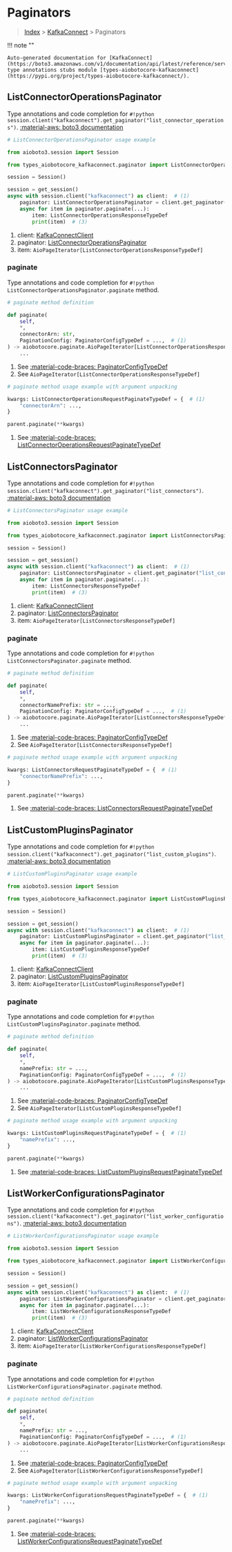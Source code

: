 # Paginators

> [Index](../README.md) > [KafkaConnect](./README.md) > Paginators

!!! note ""

    Auto-generated documentation for [KafkaConnect](https://boto3.amazonaws.com/v1/documentation/api/latest/reference/services/kafkaconnect.html#kafkaconnect)
    type annotations stubs module [types-aiobotocore-kafkaconnect](https://pypi.org/project/types-aiobotocore-kafkaconnect/).

## ListConnectorOperationsPaginator

Type annotations and code completion for `#!python session.client("kafkaconnect").get_paginator("list_connector_operations")`.
[:material-aws: boto3 documentation](https://boto3.amazonaws.com/v1/documentation/api/latest/reference/services/kafkaconnect/paginator/ListConnectorOperations.html#KafkaConnect.Paginator.ListConnectorOperations)

```python
# ListConnectorOperationsPaginator usage example

from aioboto3.session import Session

from types_aiobotocore_kafkaconnect.paginator import ListConnectorOperationsPaginator

session = Session()

session = get_session()
async with session.client("kafkaconnect") as client:  # (1)
    paginator: ListConnectorOperationsPaginator = client.get_paginator("list_connector_operations")  # (2)
    async for item in paginator.paginate(...):
        item: ListConnectorOperationsResponseTypeDef
        print(item)  # (3)
```

1. client: [KafkaConnectClient](./client.md)
2. paginator: [ListConnectorOperationsPaginator](./paginators.md#listconnectoroperationspaginator)
3. item: `AioPageIterator[ListConnectorOperationsResponseTypeDef]`


### paginate

Type annotations and code completion for `#!python ListConnectorOperationsPaginator.paginate` method.

```python
# paginate method definition

def paginate(
    self,
    *,
    connectorArn: str,
    PaginationConfig: PaginatorConfigTypeDef = ...,  # (1)
) -> aiobotocore.paginate.AioPageIterator[ListConnectorOperationsResponseTypeDef]:  # (2)
    ...
```

1. See [:material-code-braces: PaginatorConfigTypeDef](./type_defs.md#paginatorconfigtypedef)
2. See `AioPageIterator[ListConnectorOperationsResponseTypeDef]`


```python
# paginate method usage example with argument unpacking

kwargs: ListConnectorOperationsRequestPaginateTypeDef = {  # (1)
    "connectorArn": ...,
}

parent.paginate(**kwargs)
```

1. See [:material-code-braces: ListConnectorOperationsRequestPaginateTypeDef](./type_defs.md#listconnectoroperationsrequestpaginatetypedef)
## ListConnectorsPaginator

Type annotations and code completion for `#!python session.client("kafkaconnect").get_paginator("list_connectors")`.
[:material-aws: boto3 documentation](https://boto3.amazonaws.com/v1/documentation/api/latest/reference/services/kafkaconnect/paginator/ListConnectors.html#KafkaConnect.Paginator.ListConnectors)

```python
# ListConnectorsPaginator usage example

from aioboto3.session import Session

from types_aiobotocore_kafkaconnect.paginator import ListConnectorsPaginator

session = Session()

session = get_session()
async with session.client("kafkaconnect") as client:  # (1)
    paginator: ListConnectorsPaginator = client.get_paginator("list_connectors")  # (2)
    async for item in paginator.paginate(...):
        item: ListConnectorsResponseTypeDef
        print(item)  # (3)
```

1. client: [KafkaConnectClient](./client.md)
2. paginator: [ListConnectorsPaginator](./paginators.md#listconnectorspaginator)
3. item: `AioPageIterator[ListConnectorsResponseTypeDef]`


### paginate

Type annotations and code completion for `#!python ListConnectorsPaginator.paginate` method.

```python
# paginate method definition

def paginate(
    self,
    *,
    connectorNamePrefix: str = ...,
    PaginationConfig: PaginatorConfigTypeDef = ...,  # (1)
) -> aiobotocore.paginate.AioPageIterator[ListConnectorsResponseTypeDef]:  # (2)
    ...
```

1. See [:material-code-braces: PaginatorConfigTypeDef](./type_defs.md#paginatorconfigtypedef)
2. See `AioPageIterator[ListConnectorsResponseTypeDef]`


```python
# paginate method usage example with argument unpacking

kwargs: ListConnectorsRequestPaginateTypeDef = {  # (1)
    "connectorNamePrefix": ...,
}

parent.paginate(**kwargs)
```

1. See [:material-code-braces: ListConnectorsRequestPaginateTypeDef](./type_defs.md#listconnectorsrequestpaginatetypedef)
## ListCustomPluginsPaginator

Type annotations and code completion for `#!python session.client("kafkaconnect").get_paginator("list_custom_plugins")`.
[:material-aws: boto3 documentation](https://boto3.amazonaws.com/v1/documentation/api/latest/reference/services/kafkaconnect/paginator/ListCustomPlugins.html#KafkaConnect.Paginator.ListCustomPlugins)

```python
# ListCustomPluginsPaginator usage example

from aioboto3.session import Session

from types_aiobotocore_kafkaconnect.paginator import ListCustomPluginsPaginator

session = Session()

session = get_session()
async with session.client("kafkaconnect") as client:  # (1)
    paginator: ListCustomPluginsPaginator = client.get_paginator("list_custom_plugins")  # (2)
    async for item in paginator.paginate(...):
        item: ListCustomPluginsResponseTypeDef
        print(item)  # (3)
```

1. client: [KafkaConnectClient](./client.md)
2. paginator: [ListCustomPluginsPaginator](./paginators.md#listcustompluginspaginator)
3. item: `AioPageIterator[ListCustomPluginsResponseTypeDef]`


### paginate

Type annotations and code completion for `#!python ListCustomPluginsPaginator.paginate` method.

```python
# paginate method definition

def paginate(
    self,
    *,
    namePrefix: str = ...,
    PaginationConfig: PaginatorConfigTypeDef = ...,  # (1)
) -> aiobotocore.paginate.AioPageIterator[ListCustomPluginsResponseTypeDef]:  # (2)
    ...
```

1. See [:material-code-braces: PaginatorConfigTypeDef](./type_defs.md#paginatorconfigtypedef)
2. See `AioPageIterator[ListCustomPluginsResponseTypeDef]`


```python
# paginate method usage example with argument unpacking

kwargs: ListCustomPluginsRequestPaginateTypeDef = {  # (1)
    "namePrefix": ...,
}

parent.paginate(**kwargs)
```

1. See [:material-code-braces: ListCustomPluginsRequestPaginateTypeDef](./type_defs.md#listcustompluginsrequestpaginatetypedef)
## ListWorkerConfigurationsPaginator

Type annotations and code completion for `#!python session.client("kafkaconnect").get_paginator("list_worker_configurations")`.
[:material-aws: boto3 documentation](https://boto3.amazonaws.com/v1/documentation/api/latest/reference/services/kafkaconnect/paginator/ListWorkerConfigurations.html#KafkaConnect.Paginator.ListWorkerConfigurations)

```python
# ListWorkerConfigurationsPaginator usage example

from aioboto3.session import Session

from types_aiobotocore_kafkaconnect.paginator import ListWorkerConfigurationsPaginator

session = Session()

session = get_session()
async with session.client("kafkaconnect") as client:  # (1)
    paginator: ListWorkerConfigurationsPaginator = client.get_paginator("list_worker_configurations")  # (2)
    async for item in paginator.paginate(...):
        item: ListWorkerConfigurationsResponseTypeDef
        print(item)  # (3)
```

1. client: [KafkaConnectClient](./client.md)
2. paginator: [ListWorkerConfigurationsPaginator](./paginators.md#listworkerconfigurationspaginator)
3. item: `AioPageIterator[ListWorkerConfigurationsResponseTypeDef]`


### paginate

Type annotations and code completion for `#!python ListWorkerConfigurationsPaginator.paginate` method.

```python
# paginate method definition

def paginate(
    self,
    *,
    namePrefix: str = ...,
    PaginationConfig: PaginatorConfigTypeDef = ...,  # (1)
) -> aiobotocore.paginate.AioPageIterator[ListWorkerConfigurationsResponseTypeDef]:  # (2)
    ...
```

1. See [:material-code-braces: PaginatorConfigTypeDef](./type_defs.md#paginatorconfigtypedef)
2. See `AioPageIterator[ListWorkerConfigurationsResponseTypeDef]`


```python
# paginate method usage example with argument unpacking

kwargs: ListWorkerConfigurationsRequestPaginateTypeDef = {  # (1)
    "namePrefix": ...,
}

parent.paginate(**kwargs)
```

1. See [:material-code-braces: ListWorkerConfigurationsRequestPaginateTypeDef](./type_defs.md#listworkerconfigurationsrequestpaginatetypedef)

